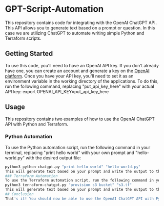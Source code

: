 # GPT-Script-Automation
This repository contains code for integrating with the OpenAI ChatGPT API. This API allows you to generate text based on a prompt or question. In this case we are utilizing ChatGPT to automate writing simple Python and Terraform scripts.
## Getting Started
To use this code, you'll need to have an OpenAI API key. If you don't already have one, you can create an account and generate a key on the [OpenAI platform](https://beta.openai.com/signup/).
Once you have your API key, you'll need to set it as an environment variable in the working directory of the applications. To do this, run the following command, replacing "put_api_key_here" with your actual API key:
export OPENAI_API_KEY=put_api_key_here
## Usage
This repository contains two examples of how to use the OpenAI ChatGPT API with Python and Terraform.
### Python Automation
To use the Python automation script, run the following command in your terminal, replacing "print hello world" with your own prompt and "hello-world.py" with the desired output file:
```bash
python3 python-chatgpt.py "print hello world" "hello-world.py"
This will generate text based on your prompt and write the output to the specified file.
### Terraform Automation
To use the Terraform automation script, run the following command in your terminal, replacing "provision s3 bucket" with your own prompt and "s3.tf" with the desired output file:
python3 terraform-chatgpt.py "provision s3 bucket" "s3.tf"
This will generate text based on your prompt and write the output to the specified file.
## Conclusion
That's it! You should now be able to use the OpenAI ChatGPT API with Python and Terraform. If you have any questions or issues, please feel free to create an issue on this repository.
